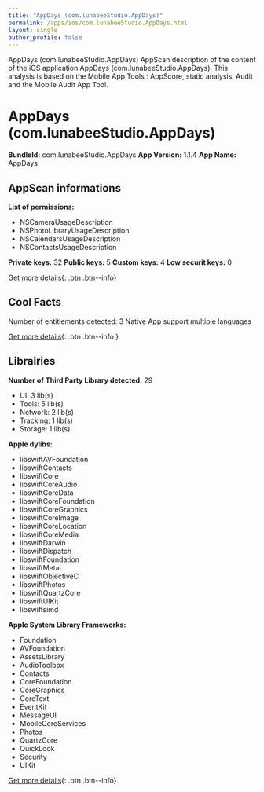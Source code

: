 ```yaml
---
title: "AppDays (com.lunabeeStudio.AppDays)"
permalink: /apps/ios/com.lunabeeStudio.AppDays.html
layout: single
author_profile: false
---
```

AppDays (com.lunabeeStudio.AppDays) AppScan description of the content of the iOS application AppDays (com.lunabeeStudio.AppDays). This analysis is based on the Mobile App Tools : AppScore, static analysis, Audit and the Mobile Audit App Tool.

# AppDays (com.lunabeeStudio.AppDays)

**BundleId:** com.lunabeeStudio.AppDays
**App Version:** 1.1.4
**App Name:** AppDays


## AppScan informations 

**List of permissions:** 
- NSCameraUsageDescription
- NSPhotoLibraryUsageDescription
- NSCalendarsUsageDescription
- NSContactsUsageDescription
  
  
**Private keys:** 32
**Public keys:** 5
**Custom keys:** 4
**Low securit keys:** 0
  
[Get more details](/pricing.html){: .btn .btn--info}

## Cool Facts

Number of entitlements detected: 3
Native App
support multiple languages
  
[Get more details](/pricing.html){: .btn .btn--info }

## Librairies 
**Number of Third Party Library detected:** 29
- UI: 3 lib(s)
- Tools: 5 lib(s)
- Network: 2 lib(s)
- Tracking: 1 lib(s)
- Storage: 1 lib(s)


**Apple dylibs:**
- libswiftAVFoundation
- libswiftContacts
- libswiftCore
- libswiftCoreAudio
- libswiftCoreData
- libswiftCoreFoundation
- libswiftCoreGraphics
- libswiftCoreImage
- libswiftCoreLocation
- libswiftCoreMedia
- libswiftDarwin
- libswiftDispatch
- libswiftFoundation
- libswiftMetal
- libswiftObjectiveC
- libswiftPhotos
- libswiftQuartzCore
- libswiftUIKit
- libswiftsimd


**Apple System Library Frameworks:**
- Foundation
- AVFoundation
- AssetsLibrary
- AudioToolbox
- Contacts
- CoreFoundation
- CoreGraphics
- CoreText
- EventKit
- MessageUI
- MobileCoreServices
- Photos
- QuartzCore
- QuickLook
- Security
- UIKit


  
[Get more details](/pricing.html){: .btn .btn--info}

